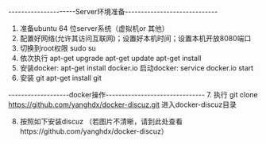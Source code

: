 ---------------------Server环境准备-----------------------------
1.  准备ubuntu 64 位server系统（虚拟机or 其他）
2.  配置好网络(允许其访问互联网)；设置好本机时间；设置本机开放8080端口
3.  切换到root权限  sudo su
4.  依次执行 apt-get upgrade
                   apt-get update
                   apt-get install
5.   安装docker:
      apt-get install docker.io
      启动docker:
      service docker.io start
6.   安装 git
      apt-get install git

-------------------docker操作-------------------------------
7.   执行  git clone https://github.com/yanghdx/docker-discuz.git
      进入docker-discuz目录

8.   按照如下安装discuz
      （若图片不清晰，请到此处查看https://github.com/yanghdx/docker-discuz）